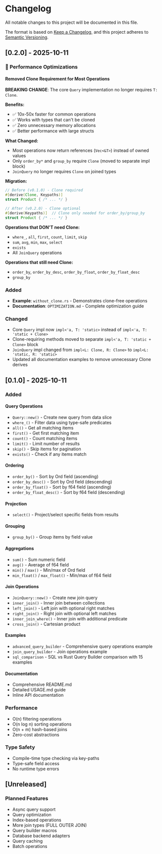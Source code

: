 # Changelog

All notable changes to this project will be documented in this file.

The format is based on [Keep a Changelog](https://keepachangelog.com/en/1.0.0/),
and this project adheres to [Semantic Versioning](https://semver.org/spec/v2.0.0.html).

## [0.2.0] - 2025-10-11

### 🚀 Performance Optimizations

#### Removed Clone Requirement for Most Operations

**BREAKING CHANGE**: The core `Query` implementation no longer requires `T: Clone`.

**Benefits:**
- ✅ 10x-50x faster for common operations
- ✅ Works with types that can't be cloned
- ✅ Zero unnecessary memory allocations
- ✅ Better performance with large structs

**What Changed:**
- Most operations now return references (`Vec<&T>`) instead of owned values
- Only `order_by*` and `group_by` require `Clone` (moved to separate impl block)
- `JoinQuery` no longer requires `Clone` on joined types

**Migration:**
```rust
// Before (v0.1.0) - Clone required
#[derive(Clone, Keypaths)]
struct Product { /* ... */ }

// After (v0.2.0) - Clone optional
#[derive(Keypaths)]  // Clone only needed for order_by/group_by
struct Product { /* ... */ }
```

**Operations that DON'T need Clone:**
- `where_`, `all`, `first`, `count`, `limit`, `skip`
- `sum`, `avg`, `min`, `max`, `select`
- `exists`
- All `JoinQuery` operations

**Operations that still need Clone:**
- `order_by`, `order_by_desc`, `order_by_float`, `order_by_float_desc`
- `group_by`

### Added

- **Example**: `without_clone.rs` - Demonstrates clone-free operations
- **Documentation**: `OPTIMIZATION.md` - Complete optimization guide

### Changed

- Core `Query` impl now `impl<'a, T: 'static>` instead of `impl<'a, T: 'static + Clone>`
- Clone-requiring methods moved to separate `impl<'a, T: 'static + Clone>` block
- `JoinQuery` impl changed from `impl<L: Clone, R: Clone>` to `impl<L: 'static, R: 'static>`
- Updated all documentation examples to remove unnecessary Clone derives

## [0.1.0] - 2025-10-11

### Added

#### Query Operations
- `Query::new()` - Create new query from data slice
- `where_()` - Filter data using type-safe predicates
- `all()` - Get all matching items
- `first()` - Get first matching item
- `count()` - Count matching items
- `limit()` - Limit number of results
- `skip()` - Skip items for pagination
- `exists()` - Check if any items match

#### Ordering
- `order_by()` - Sort by Ord field (ascending)
- `order_by_desc()` - Sort by Ord field (descending)
- `order_by_float()` - Sort by f64 field (ascending)
- `order_by_float_desc()` - Sort by f64 field (descending)

#### Projection
- `select()` - Project/select specific fields from results

#### Grouping
- `group_by()` - Group items by field value

#### Aggregations
- `sum()` - Sum numeric field
- `avg()` - Average of f64 field
- `min()` / `max()` - Min/max of Ord field
- `min_float()` / `max_float()` - Min/max of f64 field

#### Join Operations
- `JoinQuery::new()` - Create new join query
- `inner_join()` - Inner join between collections
- `left_join()` - Left join with optional right matches
- `right_join()` - Right join with optional left matches
- `inner_join_where()` - Inner join with additional predicate
- `cross_join()` - Cartesian product

#### Examples
- `advanced_query_builder` - Comprehensive query operations example
- `join_query_builder` - Join operations example
- `sql_comparison` - SQL vs Rust Query Builder comparison with 15 examples

#### Documentation
- Comprehensive README.md
- Detailed USAGE.md guide
- Inline API documentation

### Performance
- O(n) filtering operations
- O(n log n) sorting operations
- O(n + m) hash-based joins
- Zero-cost abstractions

### Type Safety
- Compile-time type checking via key-paths
- Type-safe field access
- No runtime type errors

## [Unreleased]

### Planned Features
- Async query support
- Query optimization
- Index-based operations
- More join types (FULL OUTER JOIN)
- Query builder macros
- Database backend adapters
- Query caching
- Batch operations

